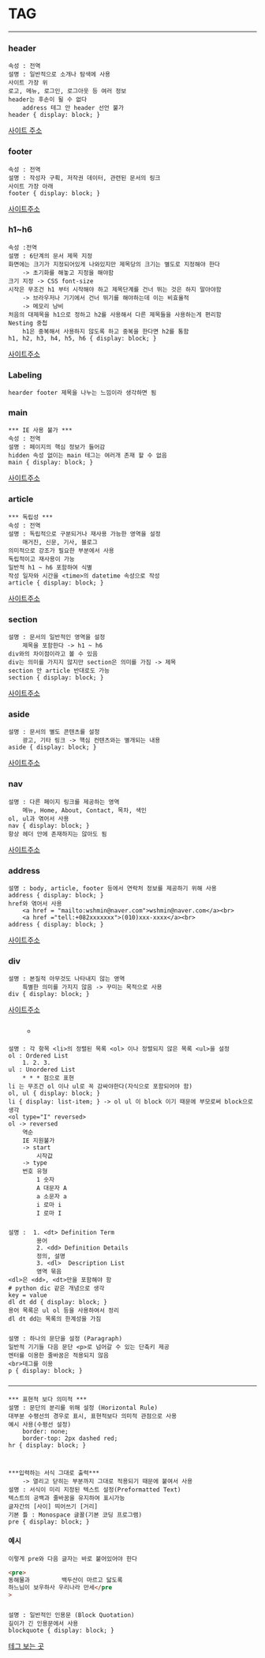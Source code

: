 # TAG

---

### header
    속성 : 전역
    설명 : 일반적으로 소개나 탐색에 사용
    사이트 가장 위
    로고, 메뉴, 로그인, 로그아웃 등 여러 정보
    header는 후손이 될 수 없다
        address 테그 안 header 선언 불가
    header { display: block; }

[사이트 주소](https://developer.mozilla.org/ko/docs/Web/HTML/Element/header)

### footer
    속성 : 전역
    설명 : 작성자 구획, 저작권 데이터, 관련된 문서의 링크
    사이트 가장 아래
    footer { display: block; }

[사이트주소](https://developer.mozilla.org/en-US/docs/Web/HTML/Element/footer)

### h1~h6
    속성 :전역
    설명 : 6단계의 문서 제목 지정
    화면에는 크기가 지정되어있게 나와있지만 제목당의 크기는 별도로 지정해야 한다
        -> 초기화를 해놓고 지정을 해야함
    크기 지정 -> CSS font-size
    시작은 무조건 h1 부터 시작해야 하고 제목단계를 건너 뛰는 것은 하지 말아야함
        -> 브라우저나 기기에서 건너 뛰기를 해야하는데 이는 비효율적
        -> 메모리 낭비
    처음의 대제목을 h1으로 정하고 h2를 사용해서 다른 제목들을 사용하는게 편리함
    Nesting 중첩
        h1은 중복해서 사용하지 않도록 하고 중복을 한다면 h2를 통함
    h1, h2, h3, h4, h5, h6 { display: block; }

[사이트주소](https://developer.mozilla.org/en-US/docs/Web/HTML/Element/Heading_Elements)

### Labeling
    hearder footer 제목을 나누는 느낌이라 생각하면 됨

### main
    *** IE 사용 불가 ***
    속성 : 전역
    설명 : 페이지의 핵심 정보가 들어감
    hidden 속성 없이는 main 테그는 여러개 존재 할 수 없음
    main { display: block; }

[사이트주소](https://developer.mozilla.org/en-US/docs/Web/HTML/Element/main)

### article
    *** 독립성 ***
    속성 : 전역
    설명 : 독립적으로 구분되거나 재사용 가능한 영역을 설정
        매거진, 신문, 기사, 블로그
    의미적으로 강조가 필요한 부분에서 사용
    독립적이고 재사용이 가능
    일반적 h1 ~ h6 포함하여 식별
    작성 일자와 시간을 <time>의 datetime 속성으로 작성
    article { display: block; }

[사이트주소](https://developer.mozilla.org/en-US/docs/Web/HTML/Element/article)

### section
    설명 : 문서의 일반적인 영역을 설정
        제목을 포함한다 -> h1 ~ h6
    div와의 차이점이라고 볼 수 있음
    div는 의미를 가지지 않지만 section은 의미를 가짐 -> 제목
    section 안 article 반대로도 가능
    section { display: block; }

[사이트주소](https://developer.mozilla.org/en-US/docs/Web/HTML/Element/section)

### aside
    설명 : 문서의 별도 콘텐츠를 설정
        광고, 기타 링크 -> 핵심 컨텐츠와는 별개되는 내용
    aside { display: block; }

[사이트주소](https://developer.mozilla.org/en-US/docs/Web/HTML/Element/aside)

### nav
    설명 : 다른 페이지 링크를 제공하는 영역
        메뉴, Home, About, Contact, 목차, 색인
    ol, ul과 엮어서 사용
    nav { display: block; }
    항상 헤더 안에 존재하지는 않아도 됨

[사이트주소](https://www.w3schools.com/tags/tag_nav.asp)

### address
    설명 : body, article, footer 등에서 연락처 정보를 제공하기 위해 사용
    address { display: block; }
    href와 엮어서 사용
        <a href = "mailto:wshmin@naver.com">wshmin@naver.com</a><br>
        <a href ="tell:+082xxxxxxx">(010)xxx-xxxx</a><br>
    address { display: block; }

[사이트주소](https://developer.mozilla.org/en-US/docs/Web/HTML/Element/address)

### div
    설명 : 본질적 아무것도 나타내지 않는 영역
        특별한 의미를 가지지 않음 -> 꾸미는 목적으로 사용
    div { display: block; }

[사이트주소](https://developer.mozilla.org/en-US/docs/Web/HTML/Element/div)

### <ol> <ul> <li>
    설명 : 각 항목 <li>의 정렬된 목록 <ol> 이나 정렬되지 않은 목록 <ul>을 설정
    ol : Ordered List
        1. 2. 3.
    ul : Unordered List
        * * * 점으로 표현
    li 는 무조건 ol 이나 ul로 꼭 감싸야한다(자식으로 포함되어야 함)
    ol, ul { display: block; }
    li { display: list-item; } -> ol ul 이 block 이기 때문에 부모로써 block으로 생각
    <ol type="I" reversed>
    ol -> reversed
        역순
        IE 지원불가
        -> start
            시작값
        -> type
        번호 유형
            1 숫자
            A 대문자 A
            a 소문자 a
            i 로마 i
            I 로마 I

### <dl> <dt> <dd>
    설명 :  1. <dt> Definition Term
            용어
            2. <dd> Definition Details
            정의, 설명
            3. <dl>  Description List
            영역 묶음
    <dl>은 <dd>, <dt>만을 포함해야 함
    # python dic 같은 개념으로 생각
    key = value
    dl dt dd { display: block; }
    용어 목록은 ul ol 등을 사용하여서 정리
    dl dt dd는 목록의 한계성을 가짐

### <p>
    설명 : 하나의 문단을 설정 (Paragraph)
    일반적 기기들 다음 문단 <p>로 넘어갈 수 있는 단축키 제공
    엔터를 이용한 줄바꿈은 적용되지 않음
    <br>테그를 이용
    p { display: block; }

### <hr/>
    *** 표현적 보다 의미적 ***
    설명 : 문단의 분리를 위해 설정 (Horizontal Rule)
    대부분 수평선의 경우로 표시, 표현적보다 의미적 관점으로 사용
    예시 사용(수평선 설정)
        border: none;
        border-top: 2px dashed red;
    hr { display: block; }

### <pre>
    ***입력하는 서식 그대로 출력***
        -> 열리고 닫히는 부분까지 그대로 적용되기 때문에 붙여서 사용
    설명 : 서식이 미리 지정된 텍스트 설정(Preformatted Text)
    텍스트의 공백과 줄바꿈을 유지하여 표시가능
    글자간의 [사이] 띄어쓰기 [거리]
    기본 틀 : Monospace 글꼴(기본 코딩 프로그램)
    pre { display: block; }

#### 예시
    이렇게 pre와 다음 글자는 바로 붙어있어야 한다

```html
<pre>
동해물과         백두산이 마르고 닳도록 
하느님이 보우하사 우리나라 만세</pre
>
```

### <blockquote>
    설명 : 일반적인 인용문 (Block Quotation)
    길이가 긴 인용문에서 사용
    blockquote { display: block; }




[테그 보는 곳](https://www.w3schools.com/)
